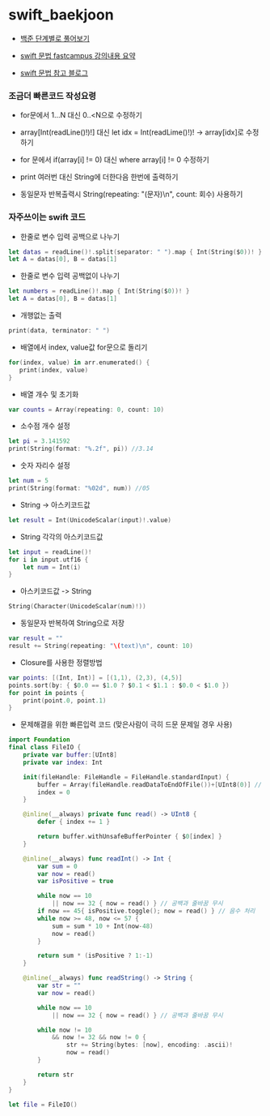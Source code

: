 # swift_baekjoon
* [백준 단계별로 풀어보기](https://www.acmicpc.net/step)

* [swift 문법 fastcampus 강의내용 요약](https://fdee.tistory.com/category/iOS%20개발자/swift%20기초)

* [swift 문법 참고 블로그](https://twih1203.medium.com/swift-알고리즘에-필요한-swift-basic-총정리-d86453bbeaa5)

### 조금더 빠른코드 작성요령
* for문에서 1...N 대신 0..<N으로 수정하기

* array[Int(readLine()!)!] 대신 let idx = Int(readLime()!)! -> array[idx]로 수정하기

* for 문에서 if(array[i] != 0) 대신 where array[i] != 0 수정하기

* print 여러번 대신 String에 더한다음 한번에 출력하기

* 동일문자 반복출력시 String(repeating: "\(문자)\n", count: 회수) 사용하기

### 자주쓰이는 swift 코드
* 한줄로 변수 입력 공백으로 나누기
```swift
let datas = readLine()!.split(separator: " ").map { Int(String($0))! }
let A = datas[0], B = datas[1]
```
* 한줄로 변수 입력 공백없이 나누기
```swift
let numbers = readLine()!.map { Int(String($0))! }
let A = datas[0], B = datas[1]
```
* 개행없는 출력
```swift
print(data, terminator: " ")
```
* 배열에서 index, value값 for문으로 돌리기
```swift
for(index, value) in arr.enumerated() {
   print(index, value)
}
```
* 배열 개수 및 초기화
```swift
var counts = Array(repeating: 0, count: 10)
```
* 소수점 개수 설정
```swift
let pi = 3.141592
print(String(format: "%.2f", pi)) //3.14
```
* 숫자 자리수 설정
```swift
let num = 5
print(String(format: "%02d", num)) //05
```
* String -> 아스키코드값
```swift
let result = Int(UnicodeScalar(input)!.value)
```
* String 각각의 아스키코드값
```swift
let input = readLine()!
for i in input.utf16 {
    let num = Int(i)
}
```
* 아스키코드값 -> String
```swift
String(Character(UnicodeScalar(num)!))
```
* 동일문자 반복하여 String으로 저장
```swift
var result = ""
result += String(repeating: "\(text)\n", count: 10)
```
* Closure를 사용한 정렬방법
```swift
var points: [(Int, Int)] = [(1,1), (2,3), (4,5)]
points.sort(by: { $0.0 == $1.0 ? $0.1 < $1.1 : $0.0 < $1.0 })
for point in points {
    print(point.0, point.1)
}
```
* 문제해결을 위한 빠른입력 코드 (맞은사람이 극히 드문 문제일 경우 사용)
```swift
import Foundation
final class FileIO {
    private var buffer:[UInt8]
    private var index: Int

    init(fileHandle: FileHandle = FileHandle.standardInput) {
        buffer = Array(fileHandle.readDataToEndOfFile())+[UInt8(0)] // 인덱스 범위 넘어가는 것 방지
        index = 0
    }

    @inline(__always) private func read() -> UInt8 {
        defer { index += 1 }

        return buffer.withUnsafeBufferPointer { $0[index] }
    }

    @inline(__always) func readInt() -> Int {
        var sum = 0
        var now = read()
        var isPositive = true

        while now == 10
            || now == 32 { now = read() } // 공백과 줄바꿈 무시
        if now == 45{ isPositive.toggle(); now = read() } // 음수 처리
        while now >= 48, now <= 57 {
            sum = sum * 10 + Int(now-48)
            now = read()
        }

        return sum * (isPositive ? 1:-1)
    }

    @inline(__always) func readString() -> String {
        var str = ""
        var now = read()

        while now == 10
            || now == 32 { now = read() } // 공백과 줄바꿈 무시

        while now != 10
            && now != 32 && now != 0 {
                str += String(bytes: [now], encoding: .ascii)!
                now = read()
        }

        return str
    }
}

let file = FileIO()
```
